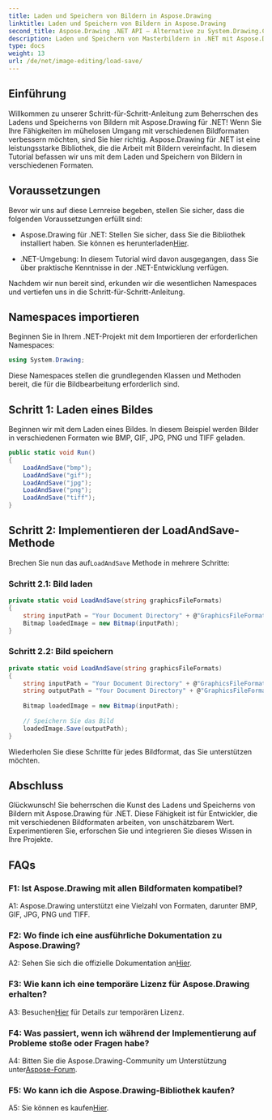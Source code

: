 ```yaml
---
title: Laden und Speichern von Bildern in Aspose.Drawing
linktitle: Laden und Speichern von Bildern in Aspose.Drawing
second_title: Aspose.Drawing .NET API – Alternative zu System.Drawing.Common
description: Laden und Speichern von Masterbildern in .NET mit Aspose.Drawing. Entdecken Sie mühelos die Formate BMP, GIF, JPG, PNG und TIFF.
type: docs
weight: 13
url: /de/net/image-editing/load-save/
---
```

## Einführung

Willkommen zu unserer Schritt-für-Schritt-Anleitung zum Beherrschen des Ladens und Speicherns von Bildern mit Aspose.Drawing für .NET! Wenn Sie Ihre Fähigkeiten im mühelosen Umgang mit verschiedenen Bildformaten verbessern möchten, sind Sie hier richtig. Aspose.Drawing für .NET ist eine leistungsstarke Bibliothek, die die Arbeit mit Bildern vereinfacht. In diesem Tutorial befassen wir uns mit dem Laden und Speichern von Bildern in verschiedenen Formaten.

## Voraussetzungen

Bevor wir uns auf diese Lernreise begeben, stellen Sie sicher, dass die folgenden Voraussetzungen erfüllt sind:

-  Aspose.Drawing für .NET: Stellen Sie sicher, dass Sie die Bibliothek installiert haben. Sie können es herunterladen[Hier](https://releases.aspose.com/drawing/net/).

- .NET-Umgebung: In diesem Tutorial wird davon ausgegangen, dass Sie über praktische Kenntnisse in der .NET-Entwicklung verfügen.

Nachdem wir nun bereit sind, erkunden wir die wesentlichen Namespaces und vertiefen uns in die Schritt-für-Schritt-Anleitung.

## Namespaces importieren

Beginnen Sie in Ihrem .NET-Projekt mit dem Importieren der erforderlichen Namespaces:

```csharp
using System.Drawing;
```

Diese Namespaces stellen die grundlegenden Klassen und Methoden bereit, die für die Bildbearbeitung erforderlich sind.

## Schritt 1: Laden eines Bildes

Beginnen wir mit dem Laden eines Bildes. In diesem Beispiel werden Bilder in verschiedenen Formaten wie BMP, GIF, JPG, PNG und TIFF geladen.

```csharp
public static void Run()
{
    LoadAndSave("bmp");
    LoadAndSave("gif");
    LoadAndSave("jpg");
    LoadAndSave("png");
    LoadAndSave("tiff");
}
```

## Schritt 2: Implementieren der LoadAndSave-Methode

 Brechen Sie nun das auf`LoadAndSave` Methode in mehrere Schritte:

### Schritt 2.1: Bild laden

```csharp
private static void LoadAndSave(string graphicsFileFormats)
{
    string inputPath = "Your Document Directory" + @"GraphicsFileFormats\image." + graphicsFileFormats;
    Bitmap loadedImage = new Bitmap(inputPath);
}
```

### Schritt 2.2: Bild speichern

```csharp
private static void LoadAndSave(string graphicsFileFormats)
{
    string inputPath = "Your Document Directory" + @"GraphicsFileFormats\image." + graphicsFileFormats;
    string outputPath = "Your Document Directory" + @"GraphicsFileFormats\image_out." + graphicsFileFormats;
    
    Bitmap loadedImage = new Bitmap(inputPath);
    
    // Speichern Sie das Bild
    loadedImage.Save(outputPath);
}
```

Wiederholen Sie diese Schritte für jedes Bildformat, das Sie unterstützen möchten.

## Abschluss

Glückwunsch! Sie beherrschen die Kunst des Ladens und Speicherns von Bildern mit Aspose.Drawing für .NET. Diese Fähigkeit ist für Entwickler, die mit verschiedenen Bildformaten arbeiten, von unschätzbarem Wert. Experimentieren Sie, erforschen Sie und integrieren Sie dieses Wissen in Ihre Projekte.

## FAQs

### F1: Ist Aspose.Drawing mit allen Bildformaten kompatibel?

A1: Aspose.Drawing unterstützt eine Vielzahl von Formaten, darunter BMP, GIF, JPG, PNG und TIFF.

### F2: Wo finde ich eine ausführliche Dokumentation zu Aspose.Drawing?

A2: Sehen Sie sich die offizielle Dokumentation an[Hier](https://reference.aspose.com/drawing/net/).

### F3: Wie kann ich eine temporäre Lizenz für Aspose.Drawing erhalten?

 A3: Besuchen[Hier](https://purchase.aspose.com/temporary-license/) für Details zur temporären Lizenz.

### F4: Was passiert, wenn ich während der Implementierung auf Probleme stoße oder Fragen habe?

 A4: Bitten Sie die Aspose.Drawing-Community um Unterstützung unter[Aspose-Forum](https://forum.aspose.com/c/diagram/17).

### F5: Wo kann ich die Aspose.Drawing-Bibliothek kaufen?

 A5: Sie können es kaufen[Hier](https://purchase.aspose.com/buy).
